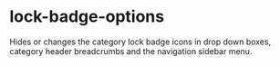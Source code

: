 # lock-badge-options
Hides or changes the category lock badge icons in drop down boxes, category header breadcrumbs and the navigation sidebar menu.

